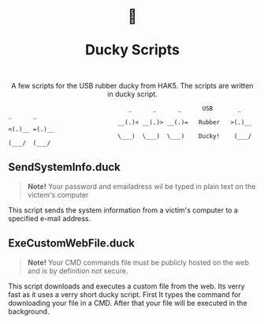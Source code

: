<br>
<br>
<h1 align="center" style="border: none !important; padding-bottom: 1em !important;">🦆<br><br>Ducky Scripts</h1>  

<p align="center">
A few scripts for the USB rubber ducky from HAK5. The scripts are written in ducky script.
</p>

```
                                  _      _      _      USB       _      _      _
                               __(.)< __(.)> __(.)=   Rubber   >(.)__ <(.)__ =(.)__
                               \___)  \___)  \___)    Ducky!    (___/  (___/  (___/ 

```
## SendSystemInfo.duck
> **Note!** Your password and emailadress wil be typed in plain text on the victem's computer  

This script sends the system information from a victim's computer to a specified e-mail address.

## ExeCustomWebFile.duck
> **Note!** Your CMD commands file must be publicly hosted on the web and is by definition not secure.  

This script downloads and executes a custom file from the web. Its verry fast as it uses a verry short ducky script. First It types the command for downloading your file in a CMD. After that your file will be executed in the background.
